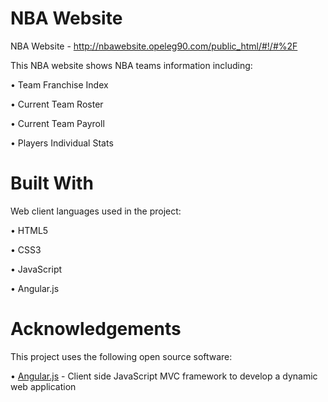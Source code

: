 # NBA Website
NBA Website - http://nbawebsite.opeleg90.com/public_html/#!/#%2F


This NBA website shows NBA teams information including:

•	Team Franchise Index

•	Current Team Roster

•	Current Team Payroll

•	Players Individual Stats  

# Built With
Web client languages used in the project: 

• HTML5

• CSS3

• JavaScript

• Angular.js


# Acknowledgements

This project uses the following open source software:


• [Angular.js](https://angularjs.org/) - Client side JavaScript MVC framework to develop a dynamic web application



